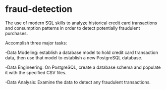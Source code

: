 # fraud-detection


The use of modern SQL skills to analyze historical credit card transactions and consumption patterns in order to detect potentially fraudulent purchases.


Accomplish three major tasks:
  
  -Data Modeling: establish a database model to hold credit card transaction data, then use that model to establish a new PostgreSQL database.
  
  -Data Engineering: On PostgreSQL, create a database schema and populate it with the specified CSV files.
  
  -Data Analysis: Examine the data to detect any fraudulent transactions.


  
